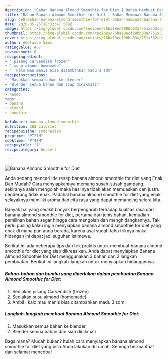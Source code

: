 ```yaml
---
description: "Bahan Banana Almond Smoothie for Diet | Bahan Membuat Banana Almond Smoothie for Diet Yang Bisa Manjain Lidah"
title: "Bahan Banana Almond Smoothie for Diet | Bahan Membuat Banana Almond Smoothie for Diet Yang Bisa Manjain Lidah"
slug: 668-bahan-banana-almond-smoothie-for-diet-bahan-membuat-banana-almond-smoothie-for-diet-yang-bisa-manjain-lidah
date: 2020-05-25T18:32:47.568Z
image: https://img-global.cpcdn.com/recipes/76ba18ecf98bb03a/751x532cq70/banana-almond-smoothie-for-diet-foto-resep-utama.jpg
thumbnail: https://img-global.cpcdn.com/recipes/76ba18ecf98bb03a/751x532cq70/banana-almond-smoothie-for-diet-foto-resep-utama.jpg
cover: https://img-global.cpcdn.com/recipes/76ba18ecf98bb03a/751x532cq70/banana-almond-smoothie-for-diet-foto-resep-utama.jpg
author: Adelaide Sims
ratingvalue: 4.7
reviewcount: 6
recipeingredient:
- " pisang Carvendish frozen"
- " susu almond homemade"
- "  kalo mau manis bisa ditambahkan madu 3 sdm"
recipeinstructions:
- "Masukkan semua bahan ke blender"
- "Blender semua bahan dan siap dinikmati"
categories:
- Resep
tags:
- banana
- almond
- smoothie

katakunci: banana almond smoothie 
nutrition: 268 calories
recipecuisine: Indonesian
preptime: "PT27M"
cooktime: "PT42M"
recipeyield: "1"
recipecategory: Dessert

---
```



![Banana Almond Smoothie for Diet](https://img-global.cpcdn.com/recipes/76ba18ecf98bb03a/751x532cq70/banana-almond-smoothie-for-diet-foto-resep-utama.jpg)

Anda sedang mencari ide resep banana almond smoothie for diet yang Enak Dan Mudah? Cara menyiapkannya memang susah-susah gampang. sekiranya salah mengolah maka hasilnya tidak akan memuaskan dan justru cenderung tidak enak. Padahal banana almond smoothie for diet yang enak selayaknya memiliki aroma dan cita rasa yang dapat memancing selera kita.



Banyak hal yang sedikit banyak berpengaruh terhadap kualitas rasa dari banana almond smoothie for diet, pertama dari jenis bahan, kemudian pemilihan bahan segar hingga cara mengolah dan menghidangkannya. Tak perlu pusing kalau ingin menyiapkan banana almond smoothie for diet yang enak di mana pun anda berada, karena asal sudah tahu triknya maka hidangan ini dapat jadi suguhan istimewa.


Berikut ini ada beberapa tips dan trik praktis untuk membuat banana almond smoothie for diet yang siap dikreasikan. Anda dapat menyiapkan Banana Almond Smoothie for Diet menggunakan 3 bahan dan 2 langkah pembuatan. Berikut ini langkah-langkah untuk menyiapkan hidangannya.

<!--inarticleads1-->

##### Bahan-bahan dan bumbu yang diperlukan dalam pembuatan Banana Almond Smoothie for Diet:

1. Sediakan  pisang Carvendish (frozen)
1. Sediakan  susu almond (homemade)
1. Ambil  : kalo mau manis bisa ditambahkan madu 3 sdm




<!--inarticleads2-->

##### Langkah-langkah membuat Banana Almond Smoothie for Diet:

1. Masukkan semua bahan ke blender
1. Blender semua bahan dan siap dinikmati




Bagaimana? Mudah bukan? Itulah cara menyiapkan banana almond smoothie for diet yang bisa Anda lakukan di rumah. Semoga bermanfaat dan selamat mencoba!
